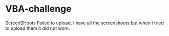 # VBA-challenge
ScreenSHoots Failed to upload, I have all the screenshoots but when i tried to upload them it did not work.
